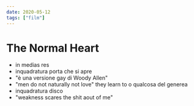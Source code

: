 ```yaml
---
date: 2020-05-12
tags: ["film"]
---
```

# The Normal Heart

- in medias res
- inquadratura porta che si apre
- "è una versione gay di Woody Allen"
- "men do not naturally not love" they learn to o qualcosa del generea
- inquadratura disco
- "weakness scares the shit aout of me"
